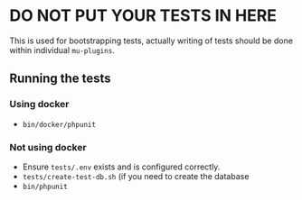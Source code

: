 # DO NOT PUT YOUR TESTS IN HERE

This is used for bootstrapping tests, actually writing of tests should be done within individual `mu-plugins`.

## Running the tests

### Using docker

* `bin/docker/phpunit`

### Not using docker

* Ensure `tests/.env` exists and is configured correctly.
* `tests/create-test-db.sh` (if you need to create the database
* `bin/phpunit`

